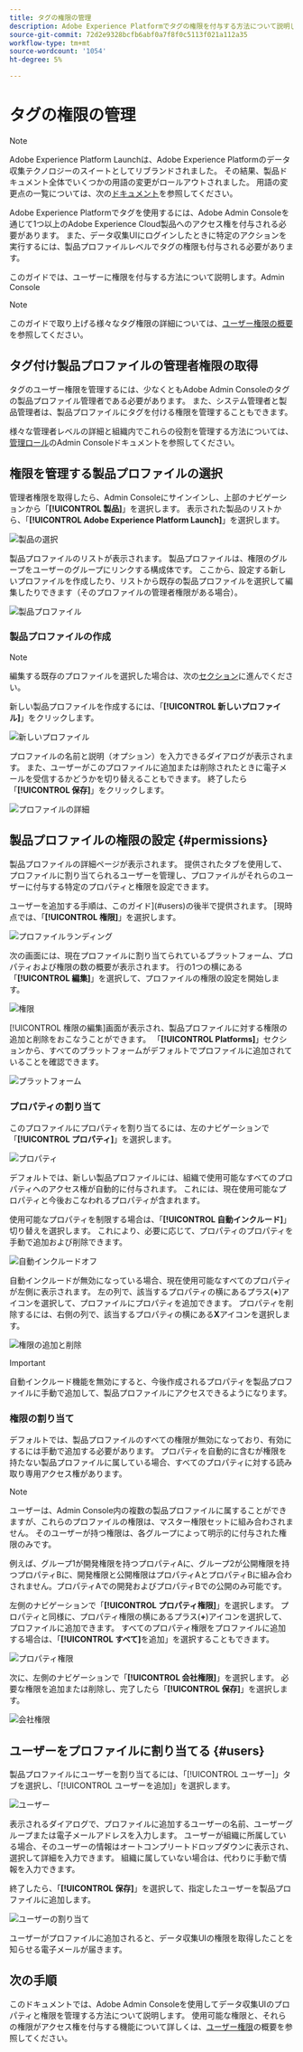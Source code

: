 ```yaml
---
title: タグの権限の管理
description: Adobe Experience Platformでタグの権限を付与する方法について説明します。
source-git-commit: 72d2e9328bcfb6abf0a7f8f0c5113f021a112a35
workflow-type: tm+mt
source-wordcount: '1054'
ht-degree: 5%

---
```


# タグの権限の管理

>[!NOTE]
>
>Adobe Experience Platform Launchは、Adobe Experience Platformのデータ収集テクノロジーのスイートとしてリブランドされました。 その結果、製品ドキュメント全体でいくつかの用語の変更がロールアウトされました。 用語の変更点の一覧については、次の[ドキュメント](../../term-updates.md)を参照してください。

Adobe Experience Platformでタグを使用するには、Adobe Admin Consoleを通じて1つ以上のAdobe Experience Cloud製品へのアクセス権を付与される必要があります。 また、データ収集UIにログインしたときに特定のアクションを実行するには、製品プロファイルレベルでタグの権限も付与される必要があります。

このガイドでは、ユーザーに権限を付与する方法について説明します。Admin Console

>[!NOTE]
>
>このガイドで取り上げる様々なタグ権限の詳細については、[ユーザー権限の概要](./user-permissions.md)を参照してください。

## タグ付け製品プロファイルの管理者権限の取得

タグのユーザー権限を管理するには、少なくともAdobe Admin Consoleのタグの製品プロファイル管理者である必要があります。 また、システム管理者と製品管理者は、製品プロファイルにタグを付ける権限を管理することもできます。

様々な管理者レベルの詳細と組織内でこれらの役割を管理する方法については、[管理ロール](https://helpx.adobe.com/jp/enterprise/admin-guide.html/enterprise/using/admin-roles.ug.html)のAdmin Consoleドキュメントを参照してください。

## 権限を管理する製品プロファイルの選択

管理者権限を取得したら、Admin Consoleにサインインし、上部のナビゲーションから「**[!UICONTROL 製品]**」を選択します。 表示された製品のリストから、「**[!UICONTROL Adobe Experience Platform Launch]**」を選択します。

![製品の選択](../../images/ui/administration/manage-permissions/select-product.png)

製品プロファイルのリストが表示されます。 製品プロファイルは、権限のグループをユーザーのグループにリンクする構成体です。 ここから、設定する新しいプロファイルを作成したり、リストから既存の製品プロファイルを選択して編集したりできます（そのプロファイルの管理者権限がある場合）。

![製品プロファイル](../../images/ui/administration/manage-permissions/product-profiles.png)

### 製品プロファイルの作成

>[!NOTE]
>
>編集する既存のプロファイルを選択した場合は、次の[セクション](#permissions)に進んでください。

新しい製品プロファイルを作成するには、「**[!UICONTROL 新しいプロファイル]**」をクリックします。

![新しいプロファイル](../../images/ui/administration/manage-permissions/new-profile-button.png)

プロファイルの名前と説明（オプション）を入力できるダイアログが表示されます。 また、ユーザーがこのプロファイルに追加または削除されたときに電子メールを受信するかどうかを切り替えることもできます。 終了したら「**[!UICONTROL 保存]**」をクリックします。

![プロファイルの詳細](../../images/ui/administration/manage-permissions/profile-details.png)

## 製品プロファイルの権限の設定 {#permissions}

製品プロファイルの詳細ページが表示されます。 提供されたタブを使用して、プロファイルに割り当てられるユーザーを管理し、プロファイルがそれらのユーザーに付与する特定のプロパティと権限を設定できます。

ユーザーを追加する手順は、このガイド](#users)の後半で提供されます。 [現時点では、「**[!UICONTROL 権限]**」を選択します。

![プロファイルランディング](../../images/ui/administration/manage-permissions/profile-landing.png)

次の画面には、現在プロファイルに割り当てられているプラットフォーム、プロパティおよび権限の数の概要が表示されます。 行の1つの横にある「**[!UICONTROL 編集]**」を選択して、プロファイルの権限の設定を開始します。

![権限](../../images/ui/administration/manage-permissions/edit-permissions.png)

[!UICONTROL 権限の編集]画面が表示され、製品プロファイルに対する権限の追加と削除をおこなうことができます。 「**[!UICONTROL Platforms]**」セクションから、すべてのプラットフォームがデフォルトでプロファイルに追加されていることを確認できます。

![プラットフォーム](../../images/ui/administration/manage-permissions/platforms.png)

### プロパティの割り当て

このプロファイルにプロパティを割り当てるには、左のナビゲーションで「**[!UICONTROL プロパティ]**」を選択します。

![プロパティ](../../images/ui/administration/manage-permissions/properties.png)

デフォルトでは、新しい製品プロファイルには、組織で使用可能なすべてのプロパティへのアクセス権が自動的に付与されます。 これには、現在使用可能なプロパティと今後おこなわれるプロパティが含まれます。

使用可能なプロパティを制限する場合は、「**[!UICONTROL 自動インクルード]**」切り替えを選択します。 これにより、必要に応じて、プロパティのプロパティを手動で追加および削除できます。

![自動インクルードオフ](../../images/ui/administration/manage-permissions/auto-include-off.png)

自動インクルードが無効になっている場合、現在使用可能なすべてのプロパティが左側に表示されます。 左の列で、該当するプロパティの横にあるプラス(**+**)アイコンを選択して、プロファイルにプロパティを追加できます。 プロパティを削除するには、右側の列で、該当するプロパティの横にある&#x200B;**X**&#x200B;アイコンを選択します。

![権限の追加と削除](../../images/ui/administration/manage-permissions/add-remove-permission.png)

>[!IMPORTANT]
>
>自動インクルード機能を無効にすると、今後作成されるプロパティを製品プロファイルに手動で追加して、製品プロファイルにアクセスできるようになります。

### 権限の割り当て

デフォルトでは、製品プロファイルのすべての権限が無効になっており、有効にするには手動で追加する必要があります。 プロパティを自動的に含むが権限を持たない製品プロファイルに属している場合、すべてのプロパティに対する読み取り専用アクセス権があります。

>[!NOTE]
>
>ユーザーは、Admin Console内の複数の製品プロファイルに属することができますが、これらのプロファイルの権限は、マスター権限セットに組み合わされません。 そのユーザーが持つ権限は、各グループによって明示的に付与された権限のみです。
>
>例えば、グループ1が開発権限を持つプロパティAに、グループ2が公開権限を持つプロパティBに、開発権限と公開権限はプロパティAとプロパティBに組み合わされません。プロパティAでの開発およびプロパティBでの公開のみ可能です。

左側のナビゲーションで「**[!UICONTROL プロパティ権限]**」を選択します。 プロパティと同様に、プロパティ権限の横にあるプラス(**+**)アイコンを選択して、プロファイルに追加できます。 すべてのプロパティ権限をプロファイルに追加する場合は、「**[!UICONTROL すべて]**&#x200B;を追加」を選択することもできます。

![プロパティ権限](../../images/ui/administration/manage-permissions/property-rights.png)

次に、左側のナビゲーションで「**[!UICONTROL 会社権限]**」を選択します。 必要な権限を追加または削除し、完了したら「**[!UICONTROL 保存]**」を選択します。

![会社権限](../../images/ui/administration/manage-permissions/company-rights.png)

## ユーザーをプロファイルに割り当てる {#users}

製品プロファイルにユーザーを割り当てるには、「[!UICONTROL ユーザー]」タブを選択し、「[!UICONTROL ユーザーを追加]」を選択します。

![ユーザー](../../images/ui/administration/manage-permissions/users.png)

表示されるダイアログで、プロファイルに追加するユーザーの名前、ユーザーグループまたは電子メールアドレスを入力します。 ユーザーが組織に所属している場合、そのユーザーの情報はオートコンプリートドロップダウンに表示され、選択して詳細を入力できます。 組織に属していない場合は、代わりに手動で情報を入力できます。

終了したら、「**[!UICONTROL 保存]**」を選択して、指定したユーザーを製品プロファイルに追加します。

![ユーザーの割り当て](../../images/ui/administration/manage-permissions/assign-users.png)

ユーザーがプロファイルに追加されると、データ収集UIの権限を取得したことを知らせる電子メールが届きます。

## 次の手順

このドキュメントでは、Adobe Admin Consoleを使用してデータ収集UIのプロパティと権限を管理する方法について説明します。 使用可能な権限と、それらの権限がアクセス権を付与する機能について詳しくは、[ユーザー権限](./user-permissions.md)の概要を参照してください。

